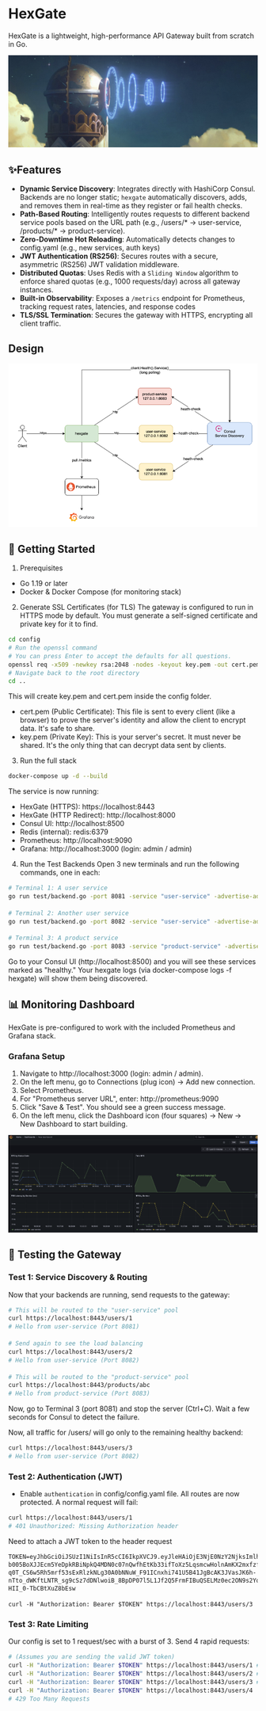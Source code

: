 # HexGate
HexGate is a lightweight, high-performance API Gateway built from scratch in Go.

![](img/gate.png)

## ✨Features
- **Dynamic Service Discovery**: Integrates directly with HashiCorp Consul. 
Backends are no longer static; `hexgate` automatically discovers, adds, and removes them in real-time as they register
or fail health checks.
- **Path-Based Routing**: Intelligently routes requests to different backend service pools based on the URL path
(e.g., /users/* -> user-service, /products/* -> product-service).
- **Zero-Downtime Hot Reloading**: Automatically detects changes to config.yaml (e.g., new services, auth keys)
- **JWT Authentication (RS256)**: Secures routes with a secure, asymmetric (RS256) JWT validation middleware.
- **Distributed Quotas**: Uses Redis with a `Sliding Window` algorithm to enforce shared quotas (e.g., 1000 requests/day) across all gateway instances.
- **Built-in Observability**: Exposes a `/metrics` endpoint for Prometheus, tracking request rates, latencies, and response codes
- **TLS/SSL Termination**: Secures the gateway with HTTPS, encrypting all client traffic.
## Design
![](img/architecture.png)
## 🚀 Getting Started
1. Prerequisites 
- Go 1.19 or later
- Docker & Docker Compose (for monitoring stack)

2. Generate SSL Certificates (for TLS)
The gateway is configured to run in HTTPS mode by default.
You must generate a self-signed certificate and private key for it to find.
```bash
cd config
# Run the openssl command
# You can press Enter to accept the defaults for all questions.
openssl req -x509 -newkey rsa:2048 -nodes -keyout key.pem -out cert.pem -days 365
# Navigate back to the root directory
cd ..
```
This will create key.pem and cert.pem inside the config folder.
- cert.pem (Public Certificate): This file is sent to every client (like a browser) to prove the server's identity
and allow the client to encrypt data. It's safe to share.
- key.pem (Private Key): This is your server's secret.
It must never be shared. It's the only thing that can decrypt data sent by clients.

3. Run the full stack
```bash
docker-compose up -d --build
```

The service is now running:
- HexGate (HTTPS): https://localhost:8443
- HexGate (HTTP Redirect): http://localhost:8000
- Consul UI: http://localhost:8500
- Redis (internal): redis:6379
- Prometheus: http://localhost:9090
- Grafana: http://localhost:3000 (login: admin / admin)

4. Run the Test Backends
Open 3 new terminals and run the following commands, one in each:
```bash
# Terminal 1: A user service
go run test/backend.go -port 8081 -service "user-service" -advertise-addr "host.docker.internal"

# Terminal 2: Another user service
go run test/backend.go -port 8082 -service "user-service" -advertise-addr "host.docker.internal"

# Terminal 3: A product service
go run test/backend.go -port 8083 -service "product-service" -advertise-addr "host.docker.internal"
```

Go to your Consul UI (http://localhost:8500) and you will see these services marked as "healthy."
Your hexgate logs (via docker-compose logs -f hexgate) will show them being discovered.

## 📊 Monitoring Dashboard
HexGate is pre-configured to work with the included Prometheus and Grafana stack.

### Grafana Setup
1. Navigate to http://localhost:3000 (login: admin / admin).
2. On the left menu, go to Connections (plug icon) -> Add new connection.
3. Select Prometheus.
4. For "Prometheus server URL", enter: http://prometheus:9090
5. Click "Save & Test". You should see a green success message.
6. On the left menu, click the Dashboard icon (four squares) -> New -> New Dashboard to start building.

![](img/grafana.png)

## 🧪 Testing the Gateway
### Test 1: Service Discovery & Routing
Now that your backends are running, send requests to the gateway:
```bash
# This will be routed to the "user-service" pool
curl https://localhost:8443/users/1
# Hello from user-service (Port 8081)

# Send again to see the load balancing
curl https://localhost:8443/users/2
# Hello from user-service (Port 8082)

# This will be routed to the "product-service" pool
curl https://localhost:8443/products/abc
# Hello from product-service (Port 8083)
```
Now, go to Terminal 3 (port 8081) and stop the server (Ctrl+C).
Wait a few seconds for Consul to detect the failure.

Now, all traffic for /users/ will go only to the remaining healthy backend:
```bash
curl https://localhost:8443/users/3
# Hello from user-service (Port 8082)
```

### Test 2: Authentication (JWT)
- Enable `authentication` in config/config.yaml file. All routes are now protected. A normal request will fail:
```bash
curl https://localhost:8443/users/1
# 401 Unauthorized: Missing Authorization header
```

Need to attach a JWT token to the header request
```
TOKEN=eyJhbGciOiJSUzI1NiIsInR5cCI6IkpXVCJ9.eyJleHAiOjE3NjE0NzY2NjksImlhdCI6MTc2MTM5MDI2OSwibmFtZSI6IlRlc3QgVXNlciIsInN1YiI6InVzZXItMTIzLWFiYyJ9.noYkvn-b005BoXJJEcm5YeDpkRBiNpkQ4MDN0c07nQwfhEtKb33ifToXz5LqsmcwHolnAmKX2mxfzfQm0v7BQki6fFex985WpvOGGobSxUAXMNEltT60Ees3TNDiViqTSw-q0T_CS6w5Rh5mrf53sExRlzkNLg30A0bNNuW_F91ICnxhi741U5B41JgBcAK3JVasJK6h-nTto_dWKftLNTR_sg9cSz7dDNlwoiB_8BpDP07l5L1Jf2Q5FrmFIBuQSELMz0ec2ON9s2YoL1L_vHS3_w5owSvVGQu1K1Yr3ZK6keOvdDbPY4yOQEOl0cTYZ9-HII_0-TbCBtXuZ8bEsw

curl -H "Authorization: Bearer $TOKEN" https://localhost:8443/users/3
```

### Test 3: Rate Limiting
Our config is set to 1 request/sec with a burst of 3. Send 4 rapid requests:

```bash
# (Assumes you are sending the valid JWT token)
curl -H "Authorization: Bearer $TOKEN" https://localhost:8443/users/1 # OK
curl -H "Authorization: Bearer $TOKEN" https://localhost:8443/users/2 # OK
curl -H "Authorization: Bearer $TOKEN" https://localhost:8443/users/3 # OK
curl -H "Authorization: Bearer $TOKEN" https://localhost:8443/users/4
# 429 Too Many Requests
```
